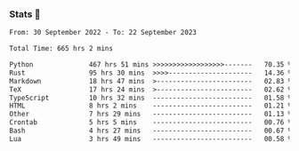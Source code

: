 ### Stats 👋
<!--START_SECTION:waka-->

```txt
From: 30 September 2022 - To: 22 September 2023

Total Time: 665 hrs 2 mins

Python              467 hrs 51 mins >>>>>>>>>>>>>>>>>>-------   70.35 %
Rust                95 hrs 30 mins  >>>>---------------------   14.36 %
Markdown            18 hrs 47 mins  >------------------------   02.83 %
TeX                 17 hrs 24 mins  >------------------------   02.62 %
TypeScript          10 hrs 32 mins  -------------------------   01.58 %
HTML                8 hrs 2 mins    -------------------------   01.21 %
Other               7 hrs 29 mins   -------------------------   01.13 %
Crontab             5 hrs 5 mins    -------------------------   00.76 %
Bash                4 hrs 27 mins   -------------------------   00.67 %
Lua                 3 hrs 49 mins   -------------------------   00.58 %
```

<!--END_SECTION:waka-->

<!--
**buhaytza2005/buhaytza2005** is a ✨ _special_ ✨ repository because its `README.md` (this file) appears on your GitHub profile.

Here are some ideas to get you started:

- 🔭 I’m currently working on ...
- 🌱 I’m currently learning ...
- 👯 I’m looking to collaborate on ...
- 🤔 I’m looking for help with ...
- 💬 Ask me about ...
- 📫 How to reach me: ...
- 😄 Pronouns: ...
- ⚡ Fun fact: ...
-->


